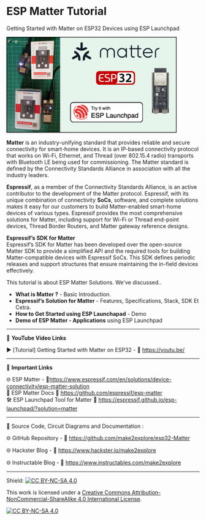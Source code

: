 # ESP Matter Tutorial
 Getting Started with Matter on ESP32 Devices using ESP Launchpad 
  
<img src="/Images/ESP-Matter-Thumb.jpg" height="250" >
  
**Matter** is an industry-unifying standard that provides reliable and secure connectivity for smart-home devices. It is an IP-based connectivity protocol that works on Wi-Fi, Ethernet, and Thread (over 802.15.4 radio) transports with Bluetooth LE being used for commissioning. The Matter standard is defined by the Connectivity Standards Alliance in association with all the industry leaders. 
  
**Espressif**, as a member of the Connectivity Standards Alliance, is an active contributor to the development of the Matter protocol. Espressif, with its unique combination of connectivity **SoCs**, software, and complete solutions makes it easy for our customers to build Matter-enabled smart-home devices of various types. Espressif provides the most comprehensive solutions for Matter, including support for Wi-Fi or Thread end-point devices, Thread Border Routers, and Matter gateway reference designs.   
  
**Espressif’s SDK for Matter**  
Espressif’s SDK for Matter has been developed over the open-source Matter SDK to provide a simplified API and the required tools for building Matter-compatible devices with Espressif SoCs. This SDK defines periodic releases and support structures that ensure maintaining the in-field devices effectively. 

This tutorial is about ESP Matter Solutions. We've discussed..  
- **What is Matter ?** - Basic Introduction. 
- **Espressif’s Solution for Matter** - Features, Specifications, Stack, SDK Et Cetra.  
- **How to Get Started using ESP Launchapad** - Demo
- **Demo of ESP Matter - Applications** using ESP Launchpad


------------------------------------------------------------------------------------------------------

📕 **YouTube Video Links**  

▶️ [Tutorial] Getting Started with Matter on ESP32 - 🔗 https://youtu.be/  

-------------------------------------------------------------------------------------------------------
📒 **Important Links**  
 
🌐 ESP Matter - 🔗https://www.espressif.com/en/solutions/device-connectivity/esp-matter-solution  
📙 ESP Matter Docs 🔗 https://github.com/espressif/esp-matter   
🛠 ESP Launchpad Tool for Matter 🔗 https://espressif.github.io/esp-launchpad/?solution=matter  

------------------------------------------------------------------------------------------------------

📜 Source Code, Circuit Diagrams and Documentation : 

🌐 GitHub Repository - 🔗 https://github.com/make2explore/esp32-Matter  
  
🌐 Hackster Blog - 🔗 https://www.hackster.io/make2explore  
  
🌐 Instructable Blog - 🔗 https://www.instructables.com/make2explore  
  

------------------------------------------------------------------------------------------  

Shield: [![CC BY-NC-SA 4.0][cc-by-nc-sa-shield]][cc-by-nc-sa]

This work is licensed under a
[Creative Commons Attribution-NonCommercial-ShareAlike 4.0 International License][cc-by-nc-sa].

[![CC BY-NC-SA 4.0][cc-by-nc-sa-image]][cc-by-nc-sa]

[cc-by-nc-sa]: http://creativecommons.org/licenses/by-nc-sa/4.0/
[cc-by-nc-sa-image]: https://licensebuttons.net/l/by-nc-sa/4.0/88x31.png
[cc-by-nc-sa-shield]: https://img.shields.io/badge/License-CC%20BY--NC--SA%204.0-lightgrey.svg